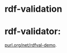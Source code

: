 rdf-validation
==============

# rdf-validator:
[purl.org/net/rdfval-demo](purl.org/net/rdfval-demo).
